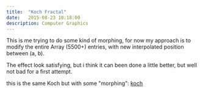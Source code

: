 ```yaml
---
title:  "Koch Fractal"
date:   2015-08-23 10:18:00
description: Computer Graphics
---
```


This is me trying to do some kind of morphing, for now my approach is to modify the entire Array (5500+) entries, with new interpolated position between (a, b).

The effect look satisfying, but i think it can been done a little better, but well not bad for a first attempt. 


this is the same Koch but with some "morphing": [koch]

[koch]: http://cesarvr.github.io/fractal-gl/lerp_draw.html
